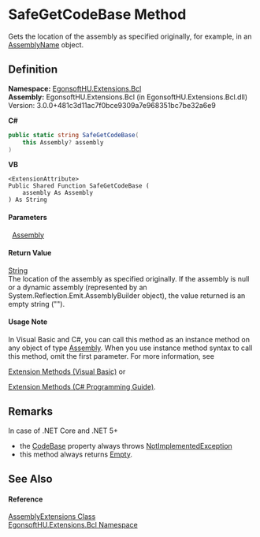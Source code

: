 # SafeGetCodeBase Method


Gets the location of the assembly as specified originally, for example, in an <a href="https://learn.microsoft.com/dotnet/api/system.reflection.assemblyname" target="_blank" rel="noopener noreferrer">AssemblyName</a> object.



## Definition
**Namespace:** <a href="N_EgonsoftHU_Extensions_Bcl.md">EgonsoftHU.Extensions.Bcl</a>  
**Assembly:** EgonsoftHU.Extensions.Bcl (in EgonsoftHU.Extensions.Bcl.dll) Version: 3.0.0+481c3d11ac7f0bce9309a7e968351bc7be32a6e9

**C#**
``` C#
public static string SafeGetCodeBase(
	this Assembly? assembly
)
```
**VB**
``` VB
<ExtensionAttribute>
Public Shared Function SafeGetCodeBase ( 
	assembly As Assembly
) As String
```



#### Parameters
<dl><dt>  <a href="https://learn.microsoft.com/dotnet/api/system.reflection.assembly" target="_blank" rel="noopener noreferrer">Assembly</a></dt><dd /></dl>

#### Return Value
<a href="https://learn.microsoft.com/dotnet/api/system.string" target="_blank" rel="noopener noreferrer">String</a>  
The location of the assembly as specified originally. 
If the assembly is null or a dynamic assembly (represented by an System.Reflection.Emit.AssemblyBuilder object), the value returned is an empty string ("").


#### Usage Note
In Visual Basic and C#, you can call this method as an instance method on any object of type <a href="https://learn.microsoft.com/dotnet/api/system.reflection.assembly" target="_blank" rel="noopener noreferrer">Assembly</a>. When you use instance method syntax to call this method, omit the first parameter. For more information, see <a href="https://docs.microsoft.com/dotnet/visual-basic/programming-guide/language-features/procedures/extension-methods" target="_blank" rel="noopener noreferrer">

Extension Methods (Visual Basic)</a> or <a href="https://docs.microsoft.com/dotnet/csharp/programming-guide/classes-and-structs/extension-methods" target="_blank" rel="noopener noreferrer">

Extension Methods (C# Programming Guide)</a>.

## Remarks
In case of .NET Core and .NET 5+   
- the <a href="https://learn.microsoft.com/dotnet/api/system.reflection.assembly.codebase" target="_blank" rel="noopener noreferrer">CodeBase</a> property always throws <a href="https://learn.microsoft.com/dotnet/api/system.notimplementedexception" target="_blank" rel="noopener noreferrer">NotImplementedException</a>  
- this method always returns <a href="https://learn.microsoft.com/dotnet/api/system.string.empty" target="_blank" rel="noopener noreferrer">Empty</a>.

## See Also


#### Reference
<a href="T_EgonsoftHU_Extensions_Bcl_AssemblyExtensions.md">AssemblyExtensions Class</a>  
<a href="N_EgonsoftHU_Extensions_Bcl.md">EgonsoftHU.Extensions.Bcl Namespace</a>  
